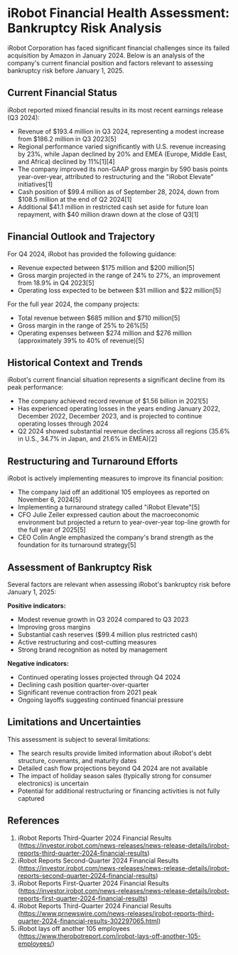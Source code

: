 # iRobot Financial Health Assessment: Bankruptcy Risk Analysis

iRobot Corporation has faced significant financial challenges since its failed acquisition by Amazon in January 2024. Below is an analysis of the company's current financial position and factors relevant to assessing bankruptcy risk before January 1, 2025.

## Current Financial Status

iRobot reported mixed financial results in its most recent earnings release (Q3 2024):

- Revenue of $193.4 million in Q3 2024, representing a modest increase from $186.2 million in Q3 2023[5]
- Regional performance varied significantly with U.S. revenue increasing by 23%, while Japan declined by 20% and EMEA (Europe, Middle East, and Africa) declined by 11%[1][4]
- The company improved its non-GAAP gross margin by 590 basis points year-over-year, attributed to restructuring and the "iRobot Elevate" initiatives[1]
- Cash position of $99.4 million as of September 28, 2024, down from $108.5 million at the end of Q2 2024[1]
- Additional $41.1 million in restricted cash set aside for future loan repayment, with $40 million drawn down at the close of Q3[1]

## Financial Outlook and Trajectory

For Q4 2024, iRobot has provided the following guidance:

- Revenue expected between $175 million and $200 million[5]
- Gross margin projected in the range of 24% to 27%, an improvement from 18.9% in Q4 2023[5]
- Operating loss expected to be between $31 million and $22 million[5]

For the full year 2024, the company projects:

- Total revenue between $685 million and $710 million[5]
- Gross margin in the range of 25% to 26%[5]
- Operating expenses between $274 million and $276 million (approximately 39% to 40% of revenue)[5]

## Historical Context and Trends

iRobot's current financial situation represents a significant decline from its peak performance:

- The company achieved record revenue of $1.56 billion in 2021[5]
- Has experienced operating losses in the years ending January 2022, December 2022, December 2023, and is projected to continue operating losses through 2024
- Q2 2024 showed substantial revenue declines across all regions (35.6% in U.S., 34.7% in Japan, and 21.6% in EMEA)[2]

## Restructuring and Turnaround Efforts

iRobot is actively implementing measures to improve its financial position:

- The company laid off an additional 105 employees as reported on November 6, 2024[5]
- Implementing a turnaround strategy called "iRobot Elevate"[5]
- CFO Julie Zeiler expressed caution about the macroeconomic environment but projected a return to year-over-year top-line growth for the full year of 2025[5]
- CEO Colin Angle emphasized the company's brand strength as the foundation for its turnaround strategy[5]

## Assessment of Bankruptcy Risk

Several factors are relevant when assessing iRobot's bankruptcy risk before January 1, 2025:

**Positive indicators:**
- Modest revenue growth in Q3 2024 compared to Q3 2023
- Improving gross margins
- Substantial cash reserves ($99.4 million plus restricted cash)
- Active restructuring and cost-cutting measures
- Strong brand recognition as noted by management

**Negative indicators:**
- Continued operating losses projected through Q4 2024
- Declining cash position quarter-over-quarter
- Significant revenue contraction from 2021 peak
- Ongoing layoffs suggesting continued financial pressure

## Limitations and Uncertainties

This assessment is subject to several limitations:

- The search results provide limited information about iRobot's debt structure, covenants, and maturity dates
- Detailed cash flow projections beyond Q4 2024 are not available
- The impact of holiday season sales (typically strong for consumer electronics) is uncertain
- Potential for additional restructuring or financing activities is not fully captured

## References

1. iRobot Reports Third-Quarter 2024 Financial Results (https://investor.irobot.com/news-releases/news-release-details/irobot-reports-third-quarter-2024-financial-results)
2. iRobot Reports Second-Quarter 2024 Financial Results (https://investor.irobot.com/news-releases/news-release-details/irobot-reports-second-quarter-2024-financial-results)
3. iRobot Reports First-Quarter 2024 Financial Results (https://investor.irobot.com/news-releases/news-release-details/irobot-reports-first-quarter-2024-financial-results)
4. iRobot Reports Third-Quarter 2024 Financial Results (https://www.prnewswire.com/news-releases/irobot-reports-third-quarter-2024-financial-results-302297065.html)
5. iRobot lays off another 105 employees (https://www.therobotreport.com/irobot-lays-off-another-105-employees/)